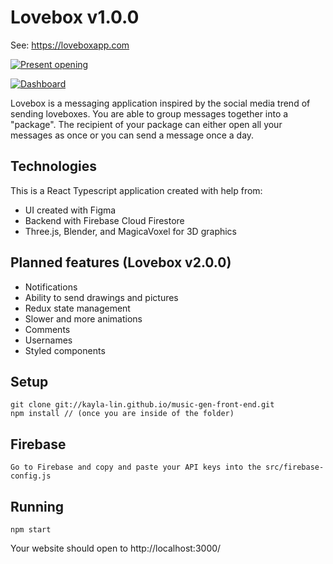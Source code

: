 # Lovebox v1.0.0

See: https://loveboxapp.com

[![Present opening](https://i.gyazo.com/124fac59b9305806b13c28ca3ab20263.png)](https://gyazo.com/124fac59b9305806b13c28ca3ab20263)

[![Dashboard](https://i.gyazo.com/3a531496672378845526029a0bbb00cf.png)](https://gyazo.com/3a531496672378845526029a0bbb00cf)

Lovebox is a messaging application inspired by the social media trend of sending loveboxes. You are able to group messages together into a "package". The recipient of your package can either open all your messages as once or you can send a message once a day.

## Technologies
This is a React Typescript application created with help from:
* UI created with Figma
* Backend with Firebase Cloud Firestore
* Three.js, Blender, and MagicaVoxel for 3D graphics

## Planned features (Lovebox v2.0.0)
* Notifications
* Ability to send drawings and pictures
* Redux state management
* Slower and more animations
* Comments
* Usernames
* Styled components 

## Setup
```
git clone git://kayla-lin.github.io/music-gen-front-end.git
npm install // (once you are inside of the folder)
```
## Firebase
```
Go to Firebase and copy and paste your API keys into the src/firebase-config.js
```
## Running
```
npm start
```
Your website should open to http://localhost:3000/


